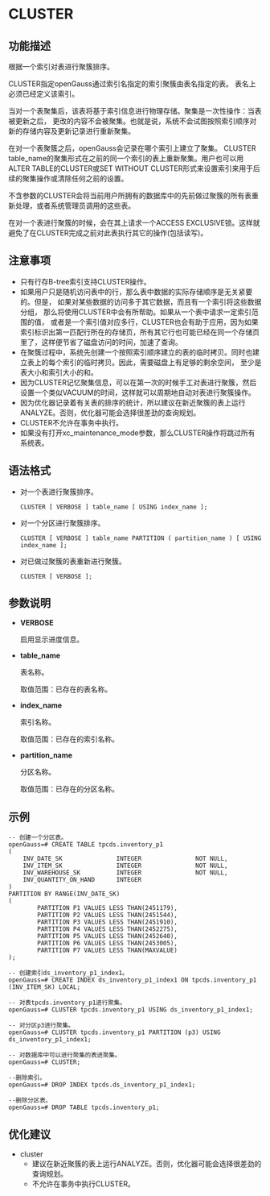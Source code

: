 # CLUSTER<a name="ZH-CN_TOPIC_0289899899"></a>

## 功能描述<a name="zh-cn_topic_0283137352_zh-cn_topic_0237122092_zh-cn_topic_0059778981_s0e572999489a4677bdb5354183b3efbf"></a>

根据一个索引对表进行聚簇排序。

CLUSTER指定openGauss通过索引名指定的索引聚簇由表名指定的表。 表名上必须已经定义该索引。

当对一个表聚集后，该表将基于索引信息进行物理存储。聚集是一次性操作：当表被更新之后， 更改的内容不会被聚集。也就是说，系统不会试图按照索引顺序对新的存储内容及更新记录进行重新聚集。

在对一个表聚簇之后，openGauss会记录在哪个索引上建立了聚集。 CLUSTER table\_name的聚集形式在之前的同一个索引的表上重新聚集。用户也可以用ALTER TABLE的CLUSTER或SET WITHOUT CLUSTER形式来设置索引来用于后续的聚集操作或清除任何之前的设置。

不含参数的CLUSTER会将当前用户所拥有的数据库中的先前做过聚簇的所有表重新处理，或者系统管理员调用的这些表。

在对一个表进行聚簇的时候，会在其上请求一个ACCESS EXCLUSIVE锁。这样就避免了在CLUSTER完成之前对此表执行其它的操作\(包括读写\)。

## 注意事项<a name="zh-cn_topic_0283137352_zh-cn_topic_0237122092_zh-cn_topic_0059778981_s4e7b14ca57a84f719386c5788cc36e67"></a>

-   只有行存B-tree索引支持CLUSTER操作。
-   如果用户只是随机访问表中的行，那么表中数据的实际存储顺序是无关紧要的。但是， 如果对某些数据的访问多于其它数据，而且有一个索引将这些数据分组， 那么将使用CLUSTER中会有所帮助。如果从一个表中请求一定索引范围的值， 或者是一个索引值对应多行，CLUSTER也会有助于应用，因为如果索引标识出第一匹配行所在的存储页，所有其它行也可能已经在同一个存储页里了，这样便节省了磁盘访问的时间，加速了查询。
-   在聚簇过程中，系统先创建一个按照索引顺序建立的表的临时拷贝。同时也建立表上的每个索引的临时拷贝。因此，需要磁盘上有足够的剩余空间， 至少是表大小和索引大小的和。
-   因为CLUSTER记忆聚集信息，可以在第一次的时候手工对表进行聚簇，然后设置一个类似VACUUM的时间，这样就可以周期地自动对表进行聚簇操作。
-   因为优化器记录着有关表的排序的统计，所以建议在新近聚簇的表上运行ANALYZE。否则，优化器可能会选择很差劲的查询规划。
-   CLUSTER不允许在事务中执行。
-   如果没有打开xc\_maintenance\_mode参数，那么CLUSTER操作将跳过所有系统表。

## 语法格式<a name="zh-cn_topic_0283137352_zh-cn_topic_0237122092_zh-cn_topic_0059778981_s893ab8c9210b4276b975b47546c2f17e"></a>

-   对一个表进行聚簇排序。

    ```
    CLUSTER [ VERBOSE ] table_name [ USING index_name ];
    ```

-   对一个分区进行聚簇排序。

    ```
    CLUSTER [ VERBOSE ] table_name PARTITION ( partition_name ) [ USING index_name ];
    ```

-   对已做过聚簇的表重新进行聚簇。

    ```
    CLUSTER [ VERBOSE ];
    ```


## 参数说明<a name="zh-cn_topic_0283137352_zh-cn_topic_0237122092_zh-cn_topic_0059778981_s28dde0419d7548e78e12c7de2cb64fa8"></a>

-   **VERBOSE**

    启用显示进度信息。

-   **table\_name**

    表名称。

    取值范围：已存在的表名称。

-   **index\_name**

    索引名称。

    取值范围：已存在的索引名称。

-   **partition\_name**

    分区名称。

    取值范围：已存在的分区名称。


## 示例<a name="zh-cn_topic_0283137352_zh-cn_topic_0237122092_zh-cn_topic_0059778981_sdb050484e7b9488899733d8718cd9dad"></a>

```
-- 创建一个分区表。
openGauss=# CREATE TABLE tpcds.inventory_p1
(
    INV_DATE_SK               INTEGER               NOT NULL,
    INV_ITEM_SK               INTEGER               NOT NULL,
    INV_WAREHOUSE_SK          INTEGER               NOT NULL,
    INV_QUANTITY_ON_HAND      INTEGER
)
PARTITION BY RANGE(INV_DATE_SK)
(
        PARTITION P1 VALUES LESS THAN(2451179),
        PARTITION P2 VALUES LESS THAN(2451544),
        PARTITION P3 VALUES LESS THAN(2451910),
        PARTITION P4 VALUES LESS THAN(2452275),
        PARTITION P5 VALUES LESS THAN(2452640),
        PARTITION P6 VALUES LESS THAN(2453005),
        PARTITION P7 VALUES LESS THAN(MAXVALUE)
);

-- 创建索引ds_inventory_p1_index1。
openGauss=# CREATE INDEX ds_inventory_p1_index1 ON tpcds.inventory_p1 (INV_ITEM_SK) LOCAL;

-- 对表tpcds.inventory_p1进行聚集。
openGauss=# CLUSTER tpcds.inventory_p1 USING ds_inventory_p1_index1;

-- 对分区p3进行聚集。
openGauss=# CLUSTER tpcds.inventory_p1 PARTITION (p3) USING ds_inventory_p1_index1;

-- 对数据库中可以进行聚集的表进聚集。
openGauss=# CLUSTER;

--删除索引。
openGauss=# DROP INDEX tpcds.ds_inventory_p1_index1;

--删除分区表。
openGauss=# DROP TABLE tpcds.inventory_p1;
```

## 优化建议<a name="zh-cn_topic_0283137352_zh-cn_topic_0237122092_zh-cn_topic_0059778981_section8558510163121"></a>

-   cluster
    -   建议在新近聚簇的表上运行ANALYZE。否则，优化器可能会选择很差劲的查询规划。
    -   不允许在事务中执行CLUSTER。


